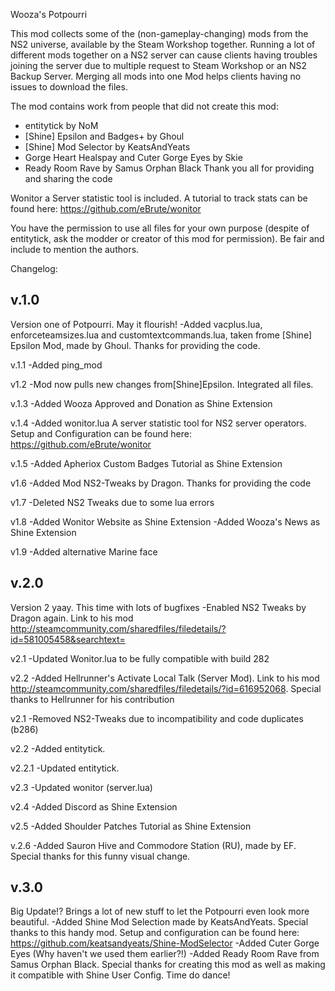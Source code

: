 Wooza's Potpourri

This mod collects some of the (non-gameplay-changing) mods from the NS2 universe, available by the Steam Workshop together. 
Running a lot of different mods together on a NS2 server can cause clients having troubles joining the server due to multiple request to Steam Workshop or an NS2 Backup Server.
Merging all mods into one Mod helps clients having no issues to download the files.

The mod contains work from people that did not create this mod: 
- entitytick by NoM
- [Shine] Epsilon and Badges+ by Ghoul
- [Shine] Mod Selector by KeatsAndYeats
- Gorge Heart Healspay and Cuter Gorge Eyes by Skie
- Ready Room Rave by Samus Orphan Black
Thank you all for providing and sharing the code

Wonitor a Server statistic tool is included. A tutorial to track stats can be found here: https://github.com/eBrute/wonitor

You have the permission to use all files for your own purpose (despite of entitytick, ask the modder or creator of this mod for permission). 
Be fair and include to mention the authors.

Changelog:

v.1.0
---------------------------------------------------
Version one of Potpourri. May it flourish!
-Added vacplus.lua, enforceteamsizes.lua and customtextcommands.lua, taken frome [Shine] Epsilon Mod, made by Ghoul. Thanks for providing the code.

v.1.1
-Added ping_mod 

v1.2
-Mod now pulls new changes from[Shine]Epsilon. Integrated all files.

v.1.3
-Added Wooza Approved and Donation as Shine Extension

v.1.4
-Added wonitor.lua
A server statistic tool for NS2 server operators. Setup and Configuration can be found here: https://github.com/eBrute/wonitor

v.1.5
-Added Apheriox Custom Badges Tutorial as Shine Extension

v1.6
-Added Mod NS2-Tweaks by Dragon. Thanks for providing the code

v1.7
-Deleted NS2 Tweaks due to some lua errors

v1.8
-Added Wonitor Website as Shine Extension
-Added Wooza's News as Shine Extension

v1.9
-Added alternative Marine face

v.2.0
---------------------------------------------------
Version 2 yaay. This time with lots of bugfixes
-Enabled NS2 Tweaks by Dragon again. Link to his mod http://steamcommunity.com/sharedfiles/filedetails/?id=581005458&searchtext=

v2.1
-Updated Wonitor.lua to be fully compatible with build 282

v2.2
-Added Hellrunner's Activate Local Talk (Server Mod). Link to his mod http://steamcommunity.com/sharedfiles/filedetails/?id=616952068. Special thanks to Hellrunner for his contribution

v2.1
-Removed NS2-Tweaks due to incompatibility and code duplicates (b286)

v2.2
-Added entitytick.

v2.2.1
-Updated entitytick.

v2.3
-Updated wonitor (server.lua)

v2.4
-Added Discord as Shine Extension

v2.5
-Added Shoulder Patches Tutorial as Shine Extension

v.2.6
-Added Sauron Hive and Commodore Station (RU), made by EF. Special thanks for this funny visual change.

v.3.0
---------------------------------------------------
Big Update!? Brings a lot of new stuff to let the Potpourri even look more beautiful.
-Added Shine Mod Selection made by KeatsAndYeats. Special thanks to this handy mod. Setup and configuration can be found here: https://github.com/keatsandyeats/Shine-ModSelector
-Added Cuter Gorge Eyes (Why haven't we used them earlier?!)
-Added Ready Room Rave from Samus Orphan Black. Special thanks for creating this mod as well as making it compatible with Shine User Config. 
Time do dance!
